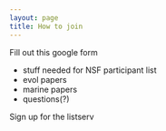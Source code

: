 ```yaml
---
layout: page
title: How to join
---
```

 
Fill out this google form
 - stuff needed for NSF participant list
 - evol papers 
 - marine papers
 - questions(?)
 
Sign up for the listserv
 
 

